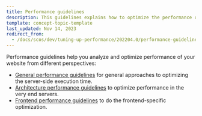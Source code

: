 ```yaml
---
title: Performance guidelines
description: This guidelines explains how to optimize the performance of your website.
template: concept-topic-template
last_updated: Nov 14, 2023
redirect_from:
  - /docs/scos/dev/tuning-up-performance/202204.0/performance-guidelines.html
---
```


Performance guidelines help you analyze and optimize performance of your website from different perspectives: 

- [General performance guidelines](/docs/scos/dev/guidelines/performance-guidelines/general-performance-guidelines.html) for general approaches to optimizing the server-side execution time.
- [Architecture performance guidelines](/docs/scos/dev/guidelines/performance-guidelines/architecture-performance-guidelines.html) to optimize performance in the very end servers.
- [Frontend performance guidelines](/docs/scos/dev/guidelines/performance-guidelines/front-end-performance-guidelines.html) to do the frontend-specific optimization.
